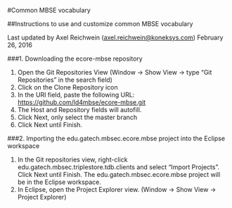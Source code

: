 #Common MBSE vocabulary 





##Instructions to use and customize common MBSE vocabulary  

Last updated by Axel Reichwein (axel.reichwein@koneksys.com) 				February 26, 2016


###1.	Downloading the ecore-mbse repository

1. Open the Git Repositories View (Window -> Show View -> type “Git Repositories” in the search field)
2. Click on the Clone Repository icon  
3. In the URI field, paste the following URL: https://github.com/ld4mbse/ecore-mbse.git
4. The Host and Repository fields will autofill.
5. Click Next, only select the master branch
6. Click Next until Finish.

###2.	Importing the edu.gatech.mbsec.ecore.mbse project into the Eclipse workspace

1. In the Git repositories view, right-click edu.gatech.mbsec.triplestore.tdb.clients and select “Import Projects”. Click Next until Finish. The edu.gatech.mbsec.ecore.mbse project will be in the Eclipse workspace.
2. In Eclipse, open the Project Explorer view. (Window → Show View → Project Explorer)





